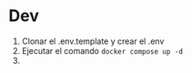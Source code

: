 # Dev
1. Clonar el .env.template y crear el .env
2. Ejecutar el comando ```docker compose up -d```
3.